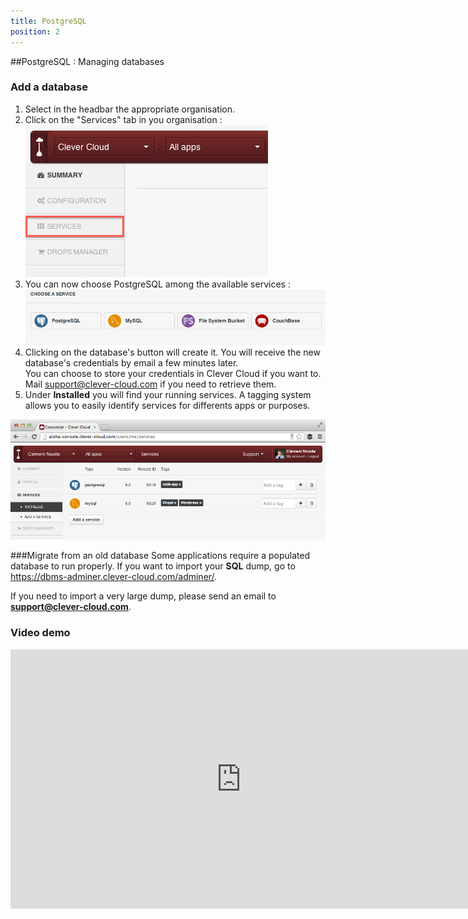```yaml
---
title: PostgreSQL
position: 2
---
```

##PostgreSQL : Managing databases

### Add a database
1. Select in the headbar the appropriate organisation.
2. Click on the "Services" tab in you organisation : <img class="thumbnail img_doc" src="/img/services.png">
4. You can now choose PostgreSQL among the available services : <img class="thumbnail img_doc" src="/img/mysql.png">
5. Clicking on the database's button will create it. You will receive the new database's credentials by email a few minutes later. <br>You can choose to store your credentials in Clever Cloud if you want to. Mail <support@clever-cloud.com> if you need to retrieve them.
6. Under **Installed** you will find your running services. A tagging system allows you to easily identify services for differents apps or purposes.
<div>
<a href="/img/screenshot-services.png" target="_blank"><img class="thumbnail img_doc" src="/img/screenshot-services.png"></a>
</div>


###Migrate from an old database
Some applications require a populated database to run properly. 
If you want to import your **SQL** dump, go to <a href="https://dbms-adminer.clever-cloud.com/adminer/">https://dbms-adminer.clever-cloud.com/adminer/</a>.

If you need to import a very large dump, please send an email to **support@clever-cloud.com**.

### Video demo
<p>
<iframe style="width:738px" height="415" src="http://www.youtube.com/embed/6rJ8zQqIhUw?rel=0&autohide=1&showinfo=0" frameborder="0" controls="0"  allowfullscreen="allowfullscreen"> </iframe>  
</p>